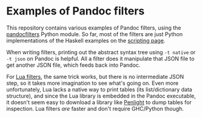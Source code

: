 # Examples of Pandoc filters

This repository contains various examples of Pandoc filters, using the [pandocfilters](https://github.com/jgm/pandocfilters) Python module.
So far, most of the filters are just Python implementations of the Haskell examples on the [scripting page](http://johnmacfarlane.net/pandoc/scripting.html).

When writing filters, printing out the abstract syntax tree using `-t native`
or `-t json` on Pandoc is helpful. All a filter does it manipulate that JSON
file to get another JSON file, which feeds back into Pandoc.

For [Lua filters](http://pandoc.org/lua-filters.html), the same trick works,
but there is no intermediate JSON step, so it takes more imagination to see
what's going on. Even more unfortunately, Lua lacks a native way to print
tables (its list/dictionary data structure), and since the Lua library is
embedded in the Pandoc executable, it doesn't seem easy to download a library
like [Penlight](https://stevedonovan.github.io/Penlight/api/libraries/pl.pretty.html#dump)
to dump tables for inspection. Lua filters *are* faster and don't require
GHC/Python though.
